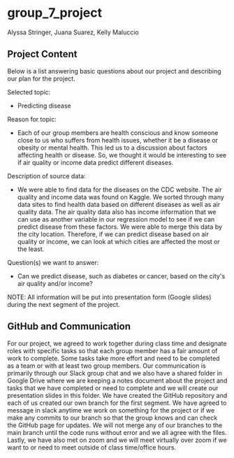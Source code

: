 # group_7_project

Alyssa Stringer, Juana Suarez, Kelly Maluccio

## Project Content

Below is a list answering basic questions about our project and describing our plan for the project.

Selected topic: 
- Predicting disease

Reason for topic: 
- Each of our group members are health conscious and know someone close to us who suffers from health issues, whether it be a disease or obesity or mental health. This led us to a discussion about factors affecting health or disease. So, we thought it would be interesting to see if air quality or income data predict different diseases. 

Description of source data: 
- We were able to find data for the diseases on the CDC website. The air quality and income data was found on Kaggle. We sorted through many data sites to find health data based on different diseases as well as air quality data. The air quality data also has income information that we can use as another variable in our regression model to see if we can predict disease from these factors. We were able to merge this data by the city location. Therefore, if we can predict disease based on air quality or income, we can look at which cities are affected the most or the least.

Question(s) we want to answer: 
- Can we predict disease, such as diabetes or cancer, based on the city's air quality and/or income?


NOTE: All information will be put into presentation form (Google slides) during the next segment of the project.

## GitHub and Communication

For our project, we agreed to work together during class time and designate roles with specific tasks so that each group member has a fair amount of work to complete. Some tasks take more effort and need to be completed as a team or with at least two group members. Our communication is primarily through our Slack group chat and we also have a shared folder in Google Drive where we are keeping a notes document about the project and tasks that we have completed or need to complete and we will create our presentation slides in this folder. We have created the GitHub repository and each of us created our own branch for the first segment. We have agreed to message in slack anytime we work on something for the project or if we make any commits to our branch so that the group knows and can check the GitHub page for updates. We will not merge any of our branches to the main branch until the code runs without error and we all agree with the files. Lastly, we have also met on zoom and we will meet virtually over zoom if we want to or need to meet outside of class time/office hours.